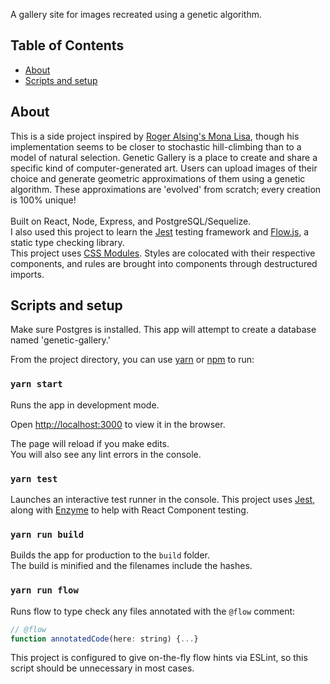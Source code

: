 A gallery site for images recreated using a genetic algorithm.<br>

## Table of Contents
- [About](#about)
- [Scripts and setup](#scripts-and-setup)

## <a name="about"></a> About

This is a side project inspired by [Roger Alsing's Mona Lisa](https://rogerjohansson.blog/2008/12/07/genetic-programming-evolution-of-mona-lisa/), though his implementation seems to be closer to stochastic hill-climbing than to a model of natural selection. Genetic Gallery is a place to create and share a specific kind of computer-generated art. Users can upload images of their choice and generate geometric approximations of them using a genetic algorithm. These approximations are 'evolved' from scratch; every creation is 100% unique!
<br>
<br>
Built on React, Node, Express, and PostgreSQL/Sequelize.
<br>
I also used this project to learn the [Jest](https://facebook.github.io/jest/) testing framework and [Flow.js](https://flow.org), a static type checking library. 
<br>
This project uses [CSS Modules](https://github.com/css-modules/css-modules). Styles are colocated with their respective components, and rules are brought into components through destructured imports. 

## <a name="scripts-and-setup"></a> Scripts and setup

Make sure Postgres is installed. This app will attempt to create a database named 'genetic-gallery.'

From the project directory, you can use [yarn](https://yarnpkg.com/en/) or [npm](https://www.npmjs.com/) to run:


### `yarn start`

Runs the app in development mode.
<br>

Open [http://localhost:3000](http://localhost:3000) to view it in the browser.

The page will reload if you make edits.
<br>
You will also see any lint errors in the console.

### `yarn test`

Launches an interactive test runner in the console.
This project uses [Jest](https://facebook.github.io/jest/), along with [Enzyme](https://github.com/airbnb/enzyme) to help with React Component testing.

### `yarn run build`

Builds the app for production to the `build` folder.<br>
The build is minified and the filenames include the hashes.

### `yarn run flow`

Runs flow to type check any files annotated with the `@flow` comment: 
```javascript
// @flow
function annotatedCode(here: string) {...}
```
This project is configured to give on-the-fly flow hints via ESLint, so this script should be unnecessary in most cases.
